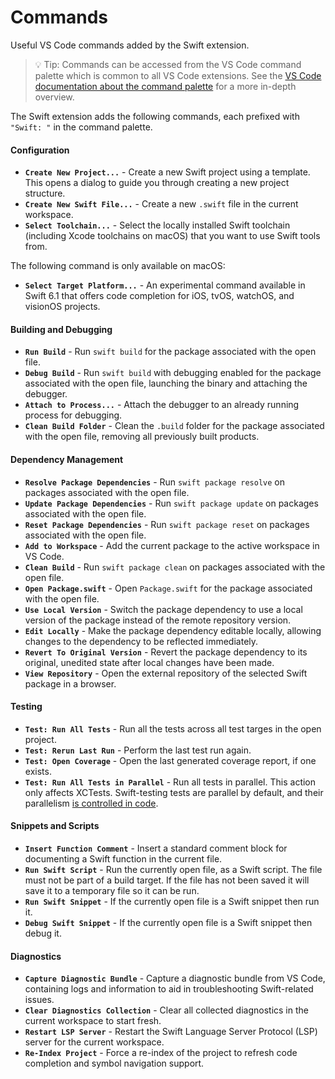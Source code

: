 # Commands

Useful VS Code commands added by the Swift extension.

> 💡 Tip: Commands can be accessed from the VS Code command palette which is common to all VS Code extensions. See the [VS Code documentation about the command palette](https://code.visualstudio.com/docs/getstarted/userinterface#_command-palette) for a more in-depth overview.

The Swift extension adds the following commands, each prefixed with `"Swift: "` in the command palette.

#### Configuration

- **`Create New Project...`** - Create a new Swift project using a template. This opens a dialog to guide you through creating a new project structure.
- **`Create New Swift File...`** - Create a new `.swift` file in the current workspace.
- **`Select Toolchain...`** - Select the locally installed Swift toolchain (including Xcode toolchains on macOS) that you want to use Swift tools from.

The following command is only available on macOS:

- **`Select Target Platform...`** - An experimental command available in Swift 6.1 that offers code completion for iOS, tvOS, watchOS, and visionOS projects.

#### Building and Debugging

- **`Run Build`** - Run `swift build` for the package associated with the open file.
- **`Debug Build`** - Run `swift build` with debugging enabled for the package associated with the open file, launching the binary and attaching the debugger.
- **`Attach to Process...`** - Attach the debugger to an already running process for debugging.
- **`Clean Build Folder`** - Clean the `.build` folder for the package associated with the open file, removing all previously built products.

#### Dependency Management

- **`Resolve Package Dependencies`** - Run `swift package resolve` on packages associated with the open file.
- **`Update Package Dependencies`** - Run `swift package update` on packages associated with the open file.
- **`Reset Package Dependencies`** - Run `swift package reset` on packages associated with the open file.
- **`Add to Workspace`** - Add the current package to the active workspace in VS Code.
- **`Clean Build`** - Run `swift package clean` on packages associated with the open file.
- **`Open Package.swift`** - Open `Package.swift` for the package associated with the open file.
- **`Use Local Version`** - Switch the package dependency to use a local version of the package instead of the remote repository version.
- **`Edit Locally`** - Make the package dependency editable locally, allowing changes to the dependency to be reflected immediately.
- **`Revert To Original Version`** - Revert the package dependency to its original, unedited state after local changes have been made.
- **`View Repository`** - Open the external repository of the selected Swift package in a browser.

#### Testing

- **`Test: Run All Tests`** - Run all the tests across all test targes in the open project.
- **`Test: Rerun Last Run`** - Perform the last test run again.
- **`Test: Open Coverage`** - Open the last generated coverage report, if one exists.
- **`Test: Run All Tests in Parallel`** - Run all tests in parallel. This action only affects XCTests. Swift-testing tests are parallel by default, and their parallelism [is controlled in code](https://developer.apple.com/documentation/testing/parallelization).

#### Snippets and Scripts

- **`Insert Function Comment`** - Insert a standard comment block for documenting a Swift function in the current file.
- **`Run Swift Script`** - Run the currently open file, as a Swift script. The file must not be part of a build target. If the file has not been saved it will save it to a temporary file so it can be run.
- **`Run Swift Snippet`** - If the currently open file is a Swift snippet then run it.
- **`Debug Swift Snippet`** - If the currently open file is a Swift snippet then debug it.

#### Diagnostics

- **`Capture Diagnostic Bundle`** - Capture a diagnostic bundle from VS Code, containing logs and information to aid in troubleshooting Swift-related issues.
- **`Clear Diagnostics Collection`** - Clear all collected diagnostics in the current workspace to start fresh.
- **`Restart LSP Server`** - Restart the Swift Language Server Protocol (LSP) server for the current workspace.
- **`Re-Index Project`** - Force a re-index of the project to refresh code completion and symbol navigation support.